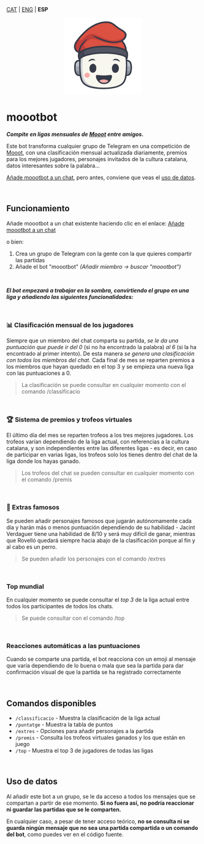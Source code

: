 <a id="translations"></a>
[CAT](/README.md) | [ENG](/docs/en/README.md) | **ESP**

<div align="center">
  <img width="200" src="https://raw.githubusercontent.com/GerardEst/moootbot/b863bd9adb3d922261166f54b45fcfa9aa218757/docs/moootbot_L.png" alt="Foto de perfil de moootbot">
</div>

# moootbot

**_Compite en ligas mensuales de [Mooot](https://mooot.cat) entre amigos._**

Este bot transforma cualquier grupo de Telegram en una competición de [Mooot](https://mooot.cat), con una clasificación mensual actualizada diariamente, premios para los mejores jugadores, personajes invitados de la cultura catalana, datos interesantes sobre la palabra...

[Añade moootbot a un chat](https://t.me/moootbot?startgroup=true), pero antes, conviene que veas el [uso de datos](#uso-de-datos).

<br>

## Funcionamiento

Añade moootbot a un chat existente haciendo clic en el enlace: [Añade moootbot a un chat](https://t.me/moootbot?startgroup=true)

o bien:

1. Crea un grupo de Telegram con la gente con la que quieres compartir las partidas
2. Añade el bot "moootbot" _(Añadir miembro -> buscar "moootbot")_

<br>

**_El bot empezará a trabajar en la sombra, convirtiendo el grupo en una liga y añadiendo las siguientes funcionalidades:_**

<br>

### 📊 Clasificación mensual de los jugadores

Siempre que un miembro del chat comparta su partida, _se le da una puntuación que puede ir del 0_ (si no ha encontrado la palabra) _al 6_ (si la ha encontrado al primer intento). De esta manera _se genera una clasificación con todos los miembros del chat_. Cada final de mes se reparten premios a los miembros que hayan quedado en el top 3 y se empieza una nueva liga con las puntuaciones a 0.

> La clasificación se puede consultar en cualquier momento con el comando /classificacio

<br>

### 🏆 Sistema de premios y trofeos virtuales

El último día del mes se reparten trofeos a los tres mejores jugadores. Los trofeos varían dependiendo de la liga actual, con referencias a la cultura catalana, y son independientes entre las diferentes ligas - es decir, en caso de participar en varias ligas, los trofeos solo los tienes dentro del chat de la liga donde los hayas ganado.

> Los trofeos del chat se pueden consultar en cualquier momento con el comando /premis

<br>

### 🥸 Extras famosos

Se pueden añadir personajes famosos que jugarán autónomamente cada día y harán más o menos puntuación dependiendo de su habilidad - Jacint Verdaguer tiene una habilidad de 8/10 y será muy difícil de ganar, mientras que Rovelló quedará siempre hacia abajo de la clasificación porque al fin y al cabo es un perro.

> Se pueden añadir los personajes con el comando /extres

<br>

### Top mundial

En cualquier momento se puede consultar el _top 3_ de la liga actual entre todos los participantes de todos los chats.

> Se puede consultar con el comando /top

<br>

### Reacciones automáticas a las puntuaciones

Cuando se comparte una partida, el bot reacciona con un emoji al mensaje que varía dependiendo de lo buena o mala que sea la partida para dar confirmación visual de que la partida se ha registrado correctamente

<br>

## Comandos disponibles

- `/classificacio` - Muestra la clasificación de la liga actual
- `/puntatge` - Muestra la tabla de puntos
- `/extres` - Opciones para añadir personajes a la partida
- `/premis` - Consulta los trofeos virtuales ganados y los que están en juego
- `/top` - Muestra el top 3 de jugadores de todas las ligas

<br>

## Uso de datos

Al añadir este bot a un grupo, se le da acceso a todos los mensajes que se compartan a partir de ese momento. **Si no fuera así, no podría reaccionar ni guardar las partidas que se le comparten.**

En cualquier caso, a pesar de tener acceso teórico, **no se consulta ni se guarda ningún mensaje que no sea una partida compartida o un comando del bot**, como puedes ver en el código fuente.
